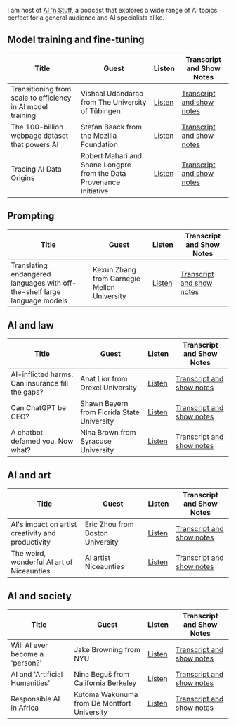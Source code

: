 I am host of [AI 'n Stuff](https://open.spotify.com/show/1zpZxyZOQkZq6NRGdgdTOw), a podcast that explores a wide range of AI topics, perfect for a general audience and AI specialists alike.

## Model training and fine-tuning
| Title | Guest | Listen | Transcript and Show Notes |
| ----- | ----- | ------ | ------------------------- |
| Transitioning from scale to efficiency in AI model training | Vishaal Udandarao from The University of Tübingen | [Listen](https://open.spotify.com/episode/6WhMPw3hm7OFapeExwWUDD) | [Transcript and show notes](https://www.96layers.ai/p/transitioning-from-scale-to-efficiency) |
| The 100-billion webpage dataset that powers AI | Stefan Baack from the Mozilla Foundation | [Listen](https://open.spotify.com/episode/2AitMLQOfi9tV3GPfD6rF0) | [Transcript and show notes](https://www.96layers.ai/p/the-100-billion-webpage-dataset-that) |
| Tracing AI Data Origins | Robert Mahari and Shane Longpre from the Data Provenance Initiative | [Listen](https://open.spotify.com/episode/3tlbochdKbObgbgpwFkV4G) | [Transcript and show notes](https://www.96layers.ai/p/tracing-ai-data-origins) |


## Prompting
| Title | Guest | Listen | Transcript and Show Notes |
| ----- | ----- | ------ | ------------------------- |
| Translating endangered languages with off-the-shelf large language models | Kexun Zhang from Carnegie Mellon University | [Listen](https://open.spotify.com/episode/3TJuZa32jdrH6Wq5vRsA9r) | [Transcript and show notes](https://www.96layers.ai/p/translating-endangered-languages) |


## AI and law
| Title | Guest | Listen | Transcript and Show Notes |
| ----- | ----- | ------ | ------------------------- |
| AI-inflicted harms: Can insurance fill the gaps? | Anat Lior from Drexel University | [Listen](https://open.spotify.com/episode/5cr9jkSZMouPOxPVtG9W1y) | [Transcript and show notes](https://www.96layers.ai/p/ai-inflicted-harms-can-insurance) |
| Can ChatGPT be CEO? | Shawn Bayern from Florida State University | [Listen](https://open.spotify.com/episode/3avcrhq2mA388UCRdA7kud) | [Transcript and show notes](https://www.96layers.ai/p/can-chatgpt-be-ceo) |
| A chatbot defamed you. Now what? | Nina Brown from Syracuse University | [Listen](https://open.spotify.com/episode/2NiSsJ8vMZiXZZGKWm8Kjb) | [Transcript and show notes](https://www.96layers.ai/p/a-chabot-defamed-you-now-what) |


## AI and art
| Title | Guest | Listen | Transcript and Show Notes |
| ----- | ----- | ------ | ------------------------- |
| AI's impact on artist creativity and productivity | Eric Zhou from Boston University | [Listen](https://open.spotify.com/episode/4Bf6jF4scN1oRqfFQA880u) | [Transcript and show notes](https://www.96layers.ai/p/ais-impact-on-artist-creativity-and) |
| The weird, wonderful AI art of Niceaunties | AI artist Niceaunties | [Listen](https://open.spotify.com/episode/5G8EYwfvkTR6b3WUdFmu8K) | [Transcript and show notes](https://www.96layers.ai/p/the-weird-wonderful-ai-art-of-niceaunties) |


## AI and society
| Title | Guest | Listen | Transcript and Show Notes |
| ----- | ----- | ------ | ------------------------- |
| Will AI ever become a 'person?' | Jake Browning from NYU | [Listen](https://open.spotify.com/episode/4dWTjYuYLeilW5lIhwICL1) | [Transcript and show notes](https://www.96layers.ai/p/will-ai-ever-become-a-person) |
| AI and 'Artificial Humanities' | Nina Beguš from California Berkeley | [Listen](https://open.spotify.com/episode/69f1XV9vHAPrnKdjSDfFTS) | [Transcript and show notes](https://www.96layers.ai/p/ai-and-artificial-humanities) |
| Responsible AI in Africa | Kutoma Wakunuma from De Montfort University | [Listen](https://open.spotify.com/episode/2h1gNiWANbhwloIawSSC2w) | [Transcript and show notes](https://www.96layers.ai/p/responsible-ai-in-africa) |